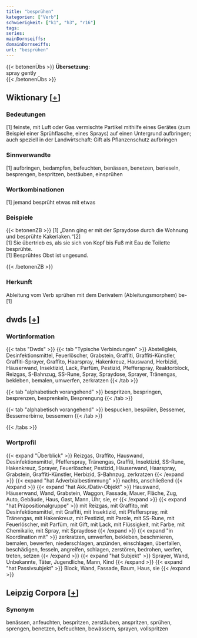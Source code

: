 ```yaml
---
title: "besprühen"
kategorien: ["Verb"]
schwierigkeit: ["k1", "h3", "r16"]
tags:
series:
mainDornseiffs:
domainDornseiffs:
url: "besprühen"
---
```


{{< betonenÜbs >}}
**Übersetzung:**  
spray  gently  
{{< /betonenÜbs >}}

## Wiktionary [[+](https://de.wiktionary.org/wiki/besprühen)]

### Bedeutungen
[1] feinste, mit Luft oder Gas vermischte Partikel mithilfe eines Gerätes (zum Beispiel einer Sprühflasche, eines Sprays) auf einen Untergrund aufbringen; auch speziell in der Landwirtschaft: Gift als Pflanzenschutz aufbringen  

### Sinnverwandte
[1] aufbringen, bedampfen, befeuchten, benässen, benetzen, berieseln, besprengen, bespritzen, bestäuben, einsprühen  

### Wortkombinationen
[1] jemand besprüht etwas mit etwas  

### Beispiele
{{< betonenZB >}}
[1] „Dann ging er mit der Spraydose durch die Wohnung und besprühte Kakerlaken.“[2]  
[1] Sie übertrieb es, als sie sich von Kopf bis Fuß mit Eau de Toilette besprühte.  
[1] Besprühtes Obst ist ungesund.  

{{< /betonenZB >}}
### Herkunft
Ableitung vom Verb sprühen mit dem Derivatem (Ableitungsmorphem) be-[1]  



## dwds [[+](https://www.dwds.de/wb/besprühen)]

### Wortinformation
{{< tabs "Dwds" >}}
{{< tab "Typische Verbindungen" >}}
Abstellgleis, Desinfektionsmittel, Feuerlöscher, Grabstein, Graffiti, Graffiti-Künstler, Graffiti-Sprayer, Graffito, Haarspray, Hakenkreuz, Hauswand, Herbizid, Häuserwand, Insektizid, Lack, Parfüm, Pestizid, Pfefferspray, Reaktorblock, Reizgas, S-Bahnzug, SS-Rune, Spray, Spraydose, Sprayer, Tränengas, bekleben, bemalen, umwerfen, zerkratzen
{{< /tab >}}

{{< tab "alphabetisch vorangehend" >}}
bespritzen, bespringen, besprenzen, besprenkeln, Besprengung
{{< /tab >}}

{{< tab "alphabetisch vorangehend" >}}
bespucken, bespülen, Bessemer, Bessemerbirne, bessemern
{{< /tab >}}

{{< /tabs >}}

### Wortprofil
{{< expand "Überblick" >}} Reizgas, Graffito, Hauswand, Desinfektionsmittel, Pfefferspray, Tränengas, Graffiti, Insektizid, SS-Rune, Hakenkreuz, Sprayer, Feuerlöscher, Pestizid, Häuserwand, Haarspray, Grabstein, Graffiti-Künstler, Herbizid, S-Bahnzug, zerkratzen {{< /expand >}}
{{< expand "hat Adverbialbestimmung" >}} nachts, anschließend {{< /expand >}}
{{< expand "hat Akk./Dativ-Objekt" >}} Hauswand, Häuserwand, Wand, Grabstein, Waggon, Fassade, Mauer, Fläche, Zug, Auto, Gebäude, Haus, Gast, Mann, Uhr, sie, er {{< /expand >}}
{{< expand "hat Präpositionalgruppe" >}} mit Reizgas, mit Graffito, mit Desinfektionsmittel, mit Graffiti, mit Insektizid, mit Pfefferspray, mit Tränengas, mit Hakenkreuz, mit Pestizid, mit Parole, mit SS-Rune, mit Feuerlöscher, mit Parfüm, mit Gift, mit Lack, mit Flüssigkeit, mit Farbe, mit Chemikalie, mit Spray, mit Spraydose {{< /expand >}}
{{< expand "in Koordination mit" >}} zerkratzen, umwerfen, bekleben, beschmieren, bemalen, bewerfen, niederschlagen, anzünden, einschlagen, überfallen, beschädigen, fesseln, angreifen, schlagen, zerstören, bedrohen, werfen, treten, setzen {{< /expand >}}
{{< expand "hat Subjekt" >}} Sprayer, Wand, Unbekannte, Täter, Jugendliche, Mann, Kind {{< /expand >}}
{{< expand "hat Passivsubjekt" >}} Block, Wand, Fassade, Baum, Haus, sie {{< /expand >}}

## Leipzig Corpora [[+](https://corpora.uni-leipzig.de/en/res?word=besprühen&corpusId=deu_newscrawl-public_2018)]


### Synonym
benässen, anfeuchten, bespritzen, zerstäuben, anspritzen, sprühen, sprengen, benetzen, befeuchten, bewässern, sprayen, vollspritzen

